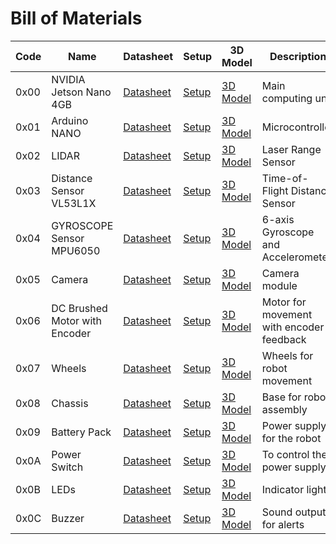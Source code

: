 <body>
    <h1>Bill of Materials</h1>
    <table>
        <thead>
            <tr>
                <th>Code</th>
                <th>Name</th>
                <th>Datasheet</th>
                <th>Setup</th>
                <th>3D Model</th>
                <th>Description</th>
                <th>Image</th>
            </tr>
        </thead>
        <tbody>
            <tr>
                <td data-label="Code">0x00</td>
                <td data-label="Name">NVIDIA Jetson Nano 4GB</td>
                <td data-label="Datasheet"><a href="https://developer.nvidia.com/embedded/dlc/jetson-nano-developer-kit">Datasheet</a></td>
                <td data-label="Setup"><a href="https://docs.nvidia.com/jetson/archives/r32.4/Jetson_Nano_Developer_Kit_Users_Guide.pdf">Setup</a></td>
                <td data-label="3D Model"><a href="https://developer.nvidia.com/embedded/learn/jetson-nano-3d-models">3D Model</a></td>
                <td data-label="Description">Main computing unit</td>
                <td data-label="Image"><img src="https://developer.nvidia.com/blog/wp-content/uploads/2019/03/Jetson-Nano_3QTR-Front_Left-1920px.png" alt="Jetson Nano"></td>
            </tr>
            <tr>
                <td data-label="Code">0x01</td>
                <td data-label="Name">Arduino NANO</td>
                <td data-label="Datasheet"><a href="https://store.arduino.cc/products/arduino-nano">Datasheet</a></td>
                <td data-label="Setup"><a href="https://docs.arduino.cc/hardware/nano">Setup</a></td>
                <td data-label="3D Model"><a href="https://grabcad.com/library/arduino-nano-v3-2">3D Model</a></td>
                <td data-label="Description">Microcontroller</td>
                <td data-label="Image"><img src="https://lh4.googleusercontent.com/proxy/9zUFLqlsIkmYlalhS33rOtFl7yIgIaflCP0bLvCnSY1_cTr9I2BGU8tNpbRsU8mRALt-mlRAmGV4EHakpUJJkDzJ6GSH5bEnfxY" alt="Arduino Nano"></td>
            </tr>
            <tr>
                <td data-label="Code">0x02</td>
                <td data-label="Name">LIDAR</td>
                <td data-label="Datasheet"><a href="https://www.slamtec.com/en/LIDAR">Datasheet</a></td>
                <td data-label="Setup"><a href="https://github.com/Slamtec/RPLIDAR_SDK">Setup</a></td>
                <td data-label="3D Model"><a href="https://github.com/Slamtec/RPLIDAR_SDK/tree/master/examples">3D Model</a></td>
                <td data-label="Description">Laser Range Sensor</td>
                <td data-label="Image"><img src="https://d229kd5ey79jzj.cloudfront.net/3157/images/3157_1_M.png?20240815085137" alt="LIDAR"></td>
            </tr>
            <tr>
                <td data-label="Code">0x03</td>
                <td data-label="Name">Distance Sensor VL53L1X</td>
                <td data-label="Datasheet"><a href="https://www.st.com/resource/en/datasheet/vl53l1x.pdf">Datasheet</a></td>
                <td data-label="Setup"><a href="https://www.st.com/en/imaging-and-photonics-solutions/vl53l1x.html">Setup</a></td>
                <td data-label="3D Model"><a href="https://www.thingiverse.com/thing:3014864">3D Model</a></td>
                <td data-label="Description">Time-of-Flight Distance Sensor</td>
                <td data-label="Image"><img src="https://holybro.com/cdn/shop/products/19004_1_1080x.jpg?v=1681882471" alt="VL53L1X"></td>
            </tr>
            <tr>
                <td data-label="Code">0x04</td>
                <td data-label="Name">GYROSCOPE Sensor MPU6050</td>
                <td data-label="Datasheet"><a href="https://www.invensense.com/products/motion-tracking/6-axis/mpu-6050/">Datasheet</a></td>
                <td data-label="Setup"><a href="https://components101.com/sensors/mpu6050-accelerometer-gyroscope-module">Setup</a></td>
                <td data-label="3D Model"><a href="https://www.tinkercad.com/things/9SZjBC0iDtF">3D Model</a></td>
                <td data-label="Description">6-axis Gyroscope and Accelerometer</td>
                <td data-label="Image"><img src="https://robo.com.cy/cdn/shop/products/mpu6050.png?v=1574351993&width=686" alt="MPU6050"></td>
            </tr>
            <tr>
                <td data-label="Code">0x05</td>
                <td data-label="Name">Camera</td>
                <td data-label="Datasheet"><a href="https://www.raspberrypi.org/documentation/hardware/camera/">Datasheet</a></td>
                <td data-label="Setup"><a href="https://www.raspberrypi.org/documentation/hardware/camera/README.md">Setup</a></td>
                <td data-label="3D Model"><a href="https://www.thingiverse.com/thing:2970128">3D Model</a></td>
                <td data-label="Description">Camera module</td>
                <td data-label="Image"><img src="https://w7.pngwing.com/pngs/1/412/png-transparent-camera-module-raspberry-pi-camera-serial-interface-camera-interface-camera-electronics-electronic-device-microcontroller.png" alt="Camera"></td>
            </tr>
            <tr>
                <td data-label="Code">0x06</td>
                <td data-label="Name">DC Brushed Motor with Encoder</td>
                <td data-label="Datasheet"><a href="https://www.pololu.com/file/0J551/25D_metal_gear_motor_with_encoder.pdf">Datasheet</a></td>
                <td data-label="Setup"><a href="https://www.pololu.com/product/1119">Setup</a></td>
                <td data-label="3D Model"><a href="https://www.tinkercad.com/things/hvT5XxH2gMv">3D Model</a></td>
                <td data-label="Description">Motor for movement with encoder feedback</td>
                <td data-label="Image"><img src="https://cdn.sparkfun.com/assets/parts/1/0/0/3/2/15235-25D_Metal_Gear_Motor_with_Encoder_-_12V.jpg" alt="DC Motor with Encoder"></td>
            </tr>
            <tr>
                <td data-label="Code">0x07</td>
                <td data-label="Name">Wheels</td>
                <td data-label="Datasheet"><a href="https://www.robotshop.com/en/motor-wheels.html">Datasheet</a></td>
                <td data-label="Setup"><a href="https://www.robotshop.com/en/wheel-and-tread.html">Setup</a></td>
                <td data-label="3D Model"><a href="https://www.thingiverse.com/thing:1864586">3D Model</a></td>
                <td data-label="Description">Wheels for robot movement</td>
                <td data-label="Image"><img src="https://cdn.sparkfun.com/assets/parts/1/5/5/6/5/16825-Wheel_57mm.png" alt="Wheels"></td>
            </tr>
            <tr>
                <td data-label="Code">0x08</td>
                <td data-label="Name">Chassis</td>
                <td data-label="Datasheet"><a href="https://www.amazon.com/Smart-Car-Chassis-Kit-Robots/dp/B07DQV9KWG">Datasheet</a></td>
                <td data-label="Setup"><a href="https://www.dfrobot.com/wiki/index.php/Chassis_Kit_(EN)">Setup</a></td>
                <td data-label="3D Model"><a href="https://www.thingiverse.com/thing:2591073">3D Model</a></td>
                <td data-label="Description">Base for robot assembly</td>
                <td data-label="Image"><img src="https://www.robotshop.com/media/catalog/product/cache/1/image/748x445/9df78eab33525d08d6e5fb8d27136e95/s/h/sh029003-5.jpg" alt="Chassis"></td>
            </tr>
            <tr>
                <td data-label="Code">0x09</td>
                <td data-label="Name">Battery Pack</td>
                <td data-label="Datasheet"><a href="https://www.lithiumbatterycompany.com/lithium-battery-tech-info/what-is-a-lithium-ion-battery/faq/18650-battery-technical-specs/18650-battery-specs-and-performance.html">Datasheet</a></td>
                <td data-label="Setup"><a href="https://www.batteryspace.com/faq-how-to-charge-and-discharge-lithium-ion-lipo-batteries.aspx">Setup</a></td>
                <td data-label="3D Model"><a href="https://www.thingiverse.com/thing:2249311">3D Model</a></td>
                <td data-label="Description">Power supply for the robot</td>
                <td data-label="Image"><img src="https://cdn.sparkfun.com/assets/parts/1/5/0/7/6/14562-Battery_Pack_18650.jpg" alt="Battery Pack"></td>
            </tr>
            <tr>
                <td data-label="Code">0x0A</td>
                <td data-label="Name">Power Switch</td>
                <td data-label="Datasheet"><a href="https://www.digikey.com/en/products/detail/te-connectivity-amp/20-351-0200/2933787">Datasheet</a></td>
                <td data-label="Setup"><a href="https://www.sparkfun.com/products/16289">Setup</a></td>
                <td data-label="3D Model"><a href="https://www.thingiverse.com/thing:1952143">3D Model</a></td>
                <td data-label="Description">To control the power supply</td>
                <td data-label="Image"><img src="https://cdn.sparkfun.com/assets/parts/1/6/4/0/7/16690-Power_Switch.png" alt="Power Switch"></td>
            </tr>
            <tr>
                <td data-label="Code">0x0B</td>
                <td data-label="Name">LEDs</td>
                <td data-label="Datasheet"><a href="https://www.liteon.com/en/products/LEDs/LED-Overview.html">Datasheet</a></td>
                <td data-label="Setup"><a href="https://www.adafruit.com/product/3040">Setup</a></td>
                <td data-label="3D Model"><a href="https://www.tinkercad.com/things/8J4x9Qof7Lk">3D Model</a></td>
                <td data-label="Description">Indicator lights</td>
                <td data-label="Image"><img src="https://www.electronicwings.com/public/uploads/posts/2020-05/5eb4c2fbe0418-lm358.webp" alt="LEDs"></td>
            </tr>
            <tr>
                <td data-label="Code">0x0C</td>
                <td data-label="Name">Buzzer</td>
                <td data-label="Datasheet"><a href="https://www.sparkfun.com/datasheets/Components/General/buzzer.pdf">Datasheet</a></td>
                <td data-label="Setup"><a href="https://www.sparkfun.com/products/9491">Setup</a></td>
                <td data-label="3D Model"><a href="https://www.thingiverse.com/thing:3432689">3D Model</a></td>
                <td data-label="Description">Sound output for alerts</td>
                <td data-label="Image"><img src="https://www.robotshop.com/media/catalog/product/cache/1/image/748x445/9df78eab33525d08d6e5fb8d27136e95/s/h/sh029020-5.jpg" alt="Buzzer"></td>
            </tr>
        </tbody>
    </table>
</body>
</html>
